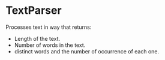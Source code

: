 # TextParser

Processes text in way that returns:

* Length of the text.
* Number of words in the text.
* distinct words and the number of occurrence of each one. 










